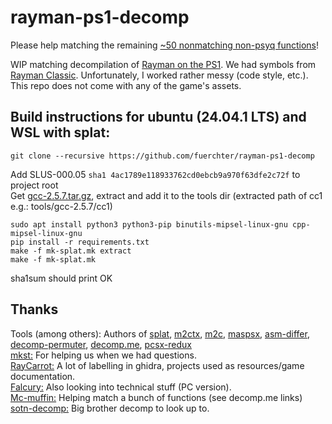 # rayman-ps1-decomp
Please help matching the remaining [~50 nonmatching non-psyq functions](https://docs.google.com/spreadsheets/d/1vJuS9sQnzeYvZqrR-QtGGEMYePni6XKZGVvfAUoAtjU)!

WIP matching decompilation of [Rayman on the PS1](http://redump.org/disc/8326/). We had symbols from [Rayman Classic](https://raymanpc.com/wiki/en/Rayman_Classic). Unfortunately, I worked rather messy (code style, etc.).  
This repo does not come with any of the game's assets.

## Build instructions for ubuntu (24.04.1 LTS) and WSL with splat:
```
git clone --recursive https://github.com/fuerchter/rayman-ps1-decomp
```
Add SLUS-000.05 `sha1 4ac1789e118933762cd0ebcb9a970f63dfe2c72f` to project root  
Get [gcc-2.5.7.tar.gz](https://github.com/decompals/old-gcc/releases), extract and add it to the tools dir (extracted path of cc1 e.g.: tools/gcc-2.5.7/cc1)
```
sudo apt install python3 python3-pip binutils-mipsel-linux-gnu cpp-mipsel-linux-gnu
pip install -r requirements.txt
make -f mk-splat.mk extract
make -f mk-splat.mk
```
sha1sum should print OK

## Thanks
Tools (among others): Authors of [splat](https://github.com/ethteck/splat), [m2ctx](https://github.com/ethteck/m2ctx), [m2c](https://github.com/matt-kempster/m2c), [maspsx](https://github.com/mkst/maspsx), [asm-differ](https://github.com/simonlindholm/asm-differ), [decomp-permuter](https://github.com/simonlindholm/decomp-permuter), [decomp.me](https://github.com/decompme/decomp.me), [pcsx-redux](https://github.com/grumpycoders/pcsx-redux)  
[mkst:](https://github.com/mkst) For helping us when we had questions.  
[RayCarrot:](https://github.com/RayCarrot) A lot of labelling in ghidra, projects used as resources/game documentation.  
[Falcury:](https://github.com/Falcury) Also looking into technical stuff (PC version).  
[Mc-muffin:](https://github.com/Mc-muffin) Helping match a bunch of functions (see decomp.me links)  
[sotn-decomp:](https://github.com/xeeynamo/sotn-decomp) Big brother decomp to look up to.